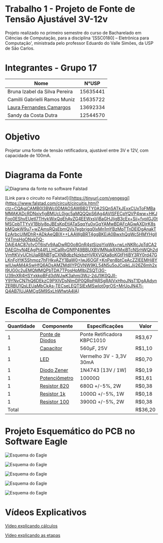 # Trabalho 1 - Projeto de Fonte de Tensão Ajustável 3V-12v
Projeto realizado no primeiro semestre do curso de Bacharelado em Ciências de Computação, para a disciplina '[SSC0180] – Eletrônica para Computação', ministrada pelo professor Eduardo do Valle Simões, da USP de São Carlos.


# Integrantes - Grupo 17

| **Nome**              | **N°USP**|
|--------------------------------|----------|
| Bruna Izabel da Silva Pereira| 15635441 | 
| Camilli Gabrielli Ramos Muniz| 15635722 |
| [Laura Fernandes Camargos](https://github.com/laurafcamargos)| 13692334 |
| Sandy da Costa Dutra| 12544570 |



# Objetivo
Projetar uma fonte de tensão retificadora, ajustável entre 3V e 12V, com capacidade de 100mA.


# Diagrama da Fonte
![Diagrama da fonte no software Falstad](imagens/falstad_circuito.jpg "Diagrama da fonte no software Falstad")

[Link para o circuito no Falstad]([https://tinyurl.com/yengesgj](https://www.falstad.com/circuit/circuitjs.html?ctz=CQAgjCAMB0l3BWc0DMAOSAWBB2TY0A2SQnSATkJExxCUxToFMBaMMAKADcRDNxivfigBMUcL0jgc5aMQQQpS6Ag4AVISFECpYQVP4ww+HKJFoo0EShyEUetI7THykWixQqEhAvZG4EEWxsVjBaGHJIjgB3cEx+Sjj+fypIGJ0tMSCpbTTYvV1BbIy8pJBEsKpEtIATaSqqYu0xGqYAMwBDAFcAGwAXDjrK8sbMQqkW9u7+wZAmsRQsEbmQVs7egbrigq0lxMn1mYBzMpTTnDElDgAnakTEzArbcUIMDhR+ADkAeQBlX++LAAWgBRT4ggBKEjA0BwxhQgWc5HMYHgIlY4TmsHgONxkDQ-DAjE4AC87o1vOT6isfv9AaDwRD0o8GnR4stSizqYjqWk+rwLnNKRcJpTdCA2DAEGhyN4EAgPt44fLLHCaIRyGNfP49BBUXBVlMNukRXMxiBTcNSrhWQh2dVmftKVyUChUiaRBNBTgCXNBdbzNzkbzHVRXVQXa8oKGtFHiBY3RY0rd47GLKnFoYtK5Shmoz7hFHkyAZY1BaW0+IwJ6OGF+KnPen8btCeAcZZIEEMHi8YwIUwAM4ASwHfQ6ADsAMZMdIIYPDVNW9KL54N5u5oJCqikLJij26Z6mh2xI9UG0c2uEMQMMQPbTDA7TPosHpMIbiZSQTi3G-U39nXR4HSYxkkpBFd3dWJwK3ahmj3WJ-2dJ1IK0QJll-Y9YNvCN7hQ6DEkzC9PXIVDsNImDP0QRpPARSgRAIVxHhoJNsT1DgAAdynZERBU1QsLEUaMbCkAs-TECseLEQTSlExMSwIot0grOS+MrUoJN47j-Q4AB7IUJAMCgSM9SxLhWfwtA4IA)

# Escolha de Componentes

| Quantidade  | Componente  | Especificações   | Valor  |
|---|---|---|---|
| 1 | [Ponte de Diodos](https://www.baudaeletronica.com.br/ponte-retificadora-kbpc1010.html) | Ponte Retificadora KBPC1010 |R$3,67| 
| 1 | [Capacitor](https://produto.mercadolivre.com.br/MLB-1673538375-capacitor-d97-eletrolitico-smd-560uf-25v-emb-10-pcs-_JM?matt_tool=87716990&matt_word=&matt_source=google&matt_campaign_id=12413740998&matt_ad_group_id=119070072438&matt_match_type=&matt_network=g&matt_device=c&matt_creative=500702333978&matt_keyword=&matt_ad_position=&matt_ad_type=pla&matt_merchant_id=109554163&matt_product_id=MLB1673538375&matt_product_partition_id=337120033364&matt_target_id=pla-337120033364&gclid=CjwKCAjwuvmHBhAxEiwAWAYj-Ay7yDPELDOSm39X_i7gBUjtOCS0CwJmOsPk51wYcrQWBM-lYwfB2xoCgIcQAvD_BwE) |560µF, 25V|R$1,10|
| 1 | [LED](https://www.baudaeletronica.com.br/led-de-alto-brilho-10mm-vermelho.html) |Vermelho 3V - 3,3V 30mA|R$0,70|
| 1 | [Diodo Zener](https://www.baudaeletronica.com.br/diodo-zener-1n4743-13v-1w.html) |1N4743 [13V / 1W]|R$0,19|
| 1 | [Potenciômetro](https://www.baudaeletronica.com.br/potenciometro-linear-de-10k-10000.html) |10000Ω|R$1,61|
| 1 | [Resistor 820](https://www.baudaeletronica.com.br/resistor-680r-5-2w.html) |680Ω +/-5%, 2W|R$0,38|
| 1 | [Resistor 1k](https://www.baudaeletronica.com.br/resistor-1k-5-1w.html) |1000Ω +/-5%, 1W|R$0,18|
| 1 | [Resistor 100](https://www.baudaeletronica.com.br/resistor-3k9-5-2w.html) |3900Ω +/-5%, 2W|R$0,38|
| Total | | |R$36,20|


# Projeto Esquemático do PCB no Software Eagle
![Esquema do Eagle](imagens/eagle_circuito.jpg "Esquema do Eagle")

![Esquema do Eagle](imagens/esquema_front.jpg "Esquema do Eagle")

![Esquema do Eagle](imagens/esquema_back.jpg "Esquema do Eagle")

![Esquema do Eagle](imagens/esquema_board.jpg "Esquema do Eagle")

![Esquema do Eagle](imagens/esquema_3d.jpg "Esquema do Eagle")


# Vídeos Explicativos
[Vídeo explicando cálculos]()


[Vídeo explicando as etapas]()
